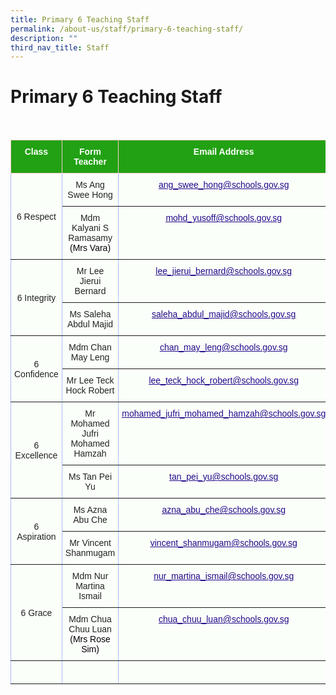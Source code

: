 ```yaml
---
title: Primary 6 Teaching Staff
permalink: /about-us/staff/primary-6-teaching-staff/
description: ""
third_nav_title: Staff
---
```

Primary 6 Teaching Staff
========================

<br>

<style type="text/css">
.tg  {border-collapse:collapse;border-color:#aabcfe;border-spacing:0;}
.tg td{background-color:#e8edff;border-color:#aabcfe;border-style:solid;border-width:1px;color:#669;
  font-family:Arial, sans-serif;font-size:14px;overflow:hidden;padding:10px 5px;word-break:normal;}
.tg th{background-color:#b9c9fe;border-color:#aabcfe;border-style:solid;border-width:1px;color:#039;
  font-family:Arial, sans-serif;font-size:14px;font-weight:normal;overflow:hidden;padding:10px 5px;word-break:normal;}
.tg .tg-g24l{background-color:#FBFFFA;border-color:inherit;color:#21088A;font-weight:bold;text-align:center;
  text-decoration:underline;vertical-align:top}
.tg .tg-ug26{background-color:#FBFFFA;border-color:inherit;color:#222;text-align:center;vertical-align:middle}
.tg .tg-ehgc{background-color:#22A114;border-color:#ffccc9;color:#FBFFFA;font-weight:bold;text-align:center;vertical-align:top}
.tg .tg-djmn{background-color:#FBFFFA;border-color:inherit;color:#222;text-align:center;vertical-align:middle}
.tg .tg-33ww{background-color:#FBFFFA;border-color:inherit;color:#21088A;font-weight:bold;text-align:center;
  text-decoration:underline;vertical-align:top}
</style>
<table class="tg">
<thead>
  <tr>
    <th class="tg-ehgc">Class</th>
    <th class="tg-ehgc">Form Teacher</th>
    <th class="tg-ehgc">Email Address</th>
  </tr>
</thead>
<tbody>
  <tr>
    <td class="tg-djmn" rowspan="2"><span style="color:#222;background-color:#FBFFFA">6 Respect</span></td>
    <td class="tg-djmn"><span style="color:#222;background-color:#FBFFFA">Ms Ang Swee Hong</span></td>
    <td class="tg-33ww"><a href="mailto:ang_swee_hong@schools.gov.sg"><span style="font-weight:500;text-decoration:underline;color:#21088A">ang_swee_hong@schools.gov.sg</span></a></td>
  </tr>
  <tr>
    <td class="tg-ug26"><span style="color:#222;background-color:#FBFFFA">Mdm Kalyani S Ramasamy</span><br><span style="color:#000;background-color:#FFF"> (Mrs Vara)</span><br></td>
    <td class="tg-g24l"><a href="mailto:mohd_yusoff@schools.gov.sg"><span style="font-weight:500;text-decoration:underline;color:#21088A">mohd_yusoff@schools.gov.sg</span></a><br></td>
  </tr>
  <tr>
    <td class="tg-djmn" rowspan="2"><span style="color:#222;background-color:#FBFFFA">6 Integrity</span></td>
    <td class="tg-djmn"><span style="color:#222;background-color:#FBFFFA">Mr Lee Jierui Bernard</span></td>
    <td class="tg-33ww"><a href="mailto:lee_jierui_bernard@schools.gov.sg"><span style="font-weight:500;text-decoration:underline;color:#21088A">lee_jierui_bernard@schools.gov.sg</span></a></td>
  </tr>
  <tr>
    <td class="tg-ug26"><span style="color:#222;background-color:#FBFFFA">Ms Saleha Abdul Majid</span><br></td>
    <td class="tg-g24l"><a href="mailto:saleha_abdul_majid@schools.gov.sg"><span style="font-weight:500;text-decoration:underline;color:#21088A">saleha_abdul_majid@schools.gov.sg</span></a><br></td>
  </tr>
  <tr>
    <td class="tg-djmn" rowspan="2"><span style="color:#222;background-color:#FBFFFA">6 Confidence</span></td>
    <td class="tg-djmn"><span style="color:#222;background-color:#FBFFFA">Mdm Chan May Leng</span></td>
    <td class="tg-33ww"><a href="mailto:chan_may_leng@schools.gov.sg"><span style="font-weight:500;text-decoration:underline;color:#21088A">chan_may_leng@schools.gov.sg</span></a></td>
  </tr>
  <tr>
    <td class="tg-ug26"><span style="color:#222;background-color:#FBFFFA">Mr Lee Teck Hock Robert</span></td>
    <td class="tg-g24l"><a href="mailto:lee_teck_hock_robert@schools.gov.sg"><span style="font-weight:500;text-decoration:underline;color:#21088A">lee_teck_hock_robert@schools.gov.sg</span></a></td>
  </tr>
  <tr>
    <td class="tg-djmn" rowspan="2"><span style="color:#222;background-color:#FBFFFA">6 Excellence</span></td>
    <td class="tg-djmn"><span style="color:#222;background-color:#FBFFFA">Mr Mohamed Jufri Mohamed Hamzah</span><br></td>
    <td class="tg-33ww"><a href="mailto:mohamed_jufri_mohamed_hamzah@schools.gov.sg"><span style="font-weight:500;text-decoration:underline;color:#21088A">mohamed_jufri_mohamed_hamzah@schools.gov.sg</span></a><br></td>
  </tr>
  <tr>
    <td class="tg-ug26"><span style="color:#222;background-color:#FBFFFA">Ms Tan Pei Yu</span></td>
    <td class="tg-g24l"><a href="mailto:tan_pei_yu@schools.gov.sg"><span style="font-weight:500;text-decoration:underline;color:#21088A">tan_pei_yu@schools.gov.sg</span></a></td>
  </tr>
  <tr>
    <td class="tg-djmn" rowspan="2"><span style="color:#222;background-color:#FBFFFA">6 Aspiration</span></td>
    <td class="tg-djmn"><span style="color:#222;background-color:#FBFFFA">Ms Azna Abu Che</span><br></td>
    <td class="tg-33ww"><a href="mailto:azna_abu_che@schools.gov.sg"><span style="font-weight:500;text-decoration:underline;color:#21088A">azna_abu_che@schools.gov.sg</span></a><br></td>
  </tr>
  <tr>
    <td class="tg-ug26"><span style="color:#222;background-color:#FBFFFA">Mr Vincent Shanmugam</span><br></td>
    <td class="tg-g24l"><a href="mailto:vincent_shanmugam@schools.gov.sg"><span style="font-weight:500;text-decoration:underline;color:#21088A">vincent_shanmugam@schools.gov.sg</span></a><br></td>
  </tr>
  <tr>
    <td class="tg-djmn" rowspan="2"><span style="color:#222;background-color:#FBFFFA">6 Grace</span></td>
    <td class="tg-djmn"><span style="color:#222;background-color:#FBFFFA">Mdm Nur Martina Ismail</span><br></td>
    <td class="tg-33ww"><a href="mailto:nur_martina_ismail@schools.gov.sg"><span style="font-weight:500;text-decoration:underline;color:#21088A">nur_martina_ismail@schools.gov.sg</span></a></td>
  </tr>
  <tr>
    <td class="tg-ug26"><span style="color:#222;background-color:#FBFFFA">Mdm Chua Chuu Luan</span><br><span style="color:#000;background-color:#FFF">(Mrs Rose Sim)</span><br></td>
    <td class="tg-g24l"><a href="mailto:chua_chuu_luan@schools.gov.sg"><span style="font-weight:500;text-decoration:underline;color:#21088A">chua_chuu_luan@schools.gov.sg</span></a></td>
  </tr>
	  <tr>
    <td class="tg-djmn"><span style="color:#222;background-color:#FBFFFA"></span></td>
    <td class="tg-djmn"><span style="color:#222;background-color:#FBFFFA"></span><br></td>
    <td class="tg-33ww"></td>
  </tr>
 
</tbody>
</table>
